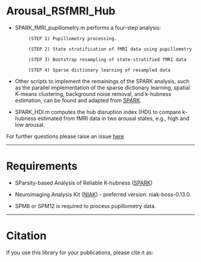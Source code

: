 # Arousal_RSfMRI_Hub

* SPARK_fMRI_pupillometry.m performs a four-step analysis: 

           (STEP 1) Pupillometry processing.

           (STEP 2) State stratification of fMRI data using pupillometry

           (STEP 3) Bootstrap resampling of state-stratified fMRI data

           (STEP 4) Sparse dictionary learning of resampled data

* Other scripts to implement the remainings of the SPARK analysis, such as the parallel implementation of the sparse dictionary learning, spatial K-means clustering, background noise removal, and k-hubness estimation, can be found and adapted from [SPARK](https://github.com/multifunkim/spark-matlab).   

* SPARK_HDI.m computes the hub disruption index (HDI) to compare k-hubness estimated from fMRI data in two arousal states, e.g., high and low arousal.

For further questions please raise an issue [here](https://github.com/Kangjoo/Arousal_RSfMRI_Hub/issues)

------------
# Requirements

* SParsity-based Analysis of Reliable K-hubness ([SPARK](https://github.com/multifunkim/spark-matlab))

* Neuroimaging Analysis Kit ([NIAK](https://github.com/SIMEXP/niak)) - preferred version: niak-boss-0.13.0.  

* SPM8 or SPM12 is required to process pupillometry data.

------------
# Citation

If you use this library for your publications, please cite it as:

